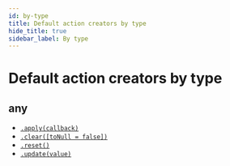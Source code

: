 ```yaml
---
id: by-type
title: Default action creators by type
hide_title: true
sidebar_label: By type
---
```


# Default action creators by type

## any
- [`.apply(callback)`](apply.md)
- [`.clear([toNull = false])`](clear.md)
- [`.reset()`](reset.md)
- [`.update(value)`](update.md)

